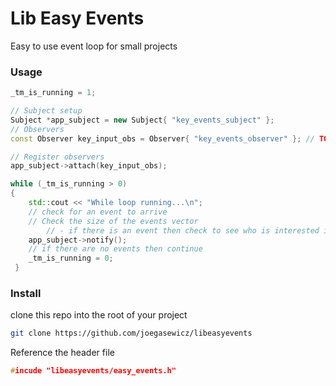 # Lib Easy Events
Easy to use event loop for small projects

### Usage
```c++
_tm_is_running = 1;

// Subject setup
Subject *app_subject = new Subject{ "key_events_subject" };
// Observers
const Observer key_input_obs = Observer{ "key_events_observer" }; // TODO add name or use reflection

// Register observers
app_subject->attach(key_input_obs);

while (_tm_is_running > 0)
{
    std::cout << "While loop running...\n";
    // check for an event to arrive
    // Check the size of the events vector
        // - if there is an event then check to see who is interested in it
    app_subject->notify();
    // if there are no events then continue
    _tm_is_running = 0;
 }
```

### Install
clone this repo into the root of your project
```bash
git clone https://github.com/joegasewicz/libeasyevents
```
Reference the header file
```c++
#incude "libeasyevents/easy_events.h" 
```